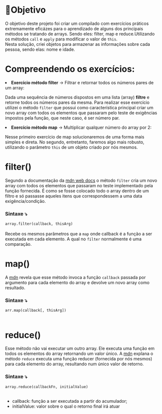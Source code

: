 # 🎱Objetivo
<p>O objetivo deste projeto foi criar um compilado com exercícios práticos extremamente eficázes para o aprendizado de alguns dos principais métodos se tratando de arrays. Sendo eles: filter, map e reduce.Utilizando os métodos <code>call</code> e <code>apply</code> para modificar o valor de <code>this</code>.<br>
Nesta solução, criei objetos para armazenar as informações sobre cada pessoa, sendo elas: nome e idade. </p>
<h1>Compreendendo os exercícios:</h1>
<b><li>Exercício método filter</b> -> Filtrar e retornar todos os números pares de um array:</li>
<p>Dada uma sequência de números dispostos em uma lista (array) <b>filtre</b> e retorne todos os números pares da mesma. Para realizar esse exercício utilizei o método <code>filter</code> que possui como característica principal criar um novo array com todos os elementos que passaram pelo teste de exigências impostos pela função, que neste caso, é ser número par.</p>
<b><li>Exercício método map</b> -> Multiplicar qualquer número do array por 2:</li></b>
<p>Nesse primeiro exercício de map solucionaremos de uma forma mais simples e direta. No segundo, entretanto, faremos algo mais robusto, utilizando o parâmetro <code>this</code> de um objeto criado por nós mesmos. </p>
<h1>filter()</h1>
<p>Segundo a documentação da <a href="https://developer.mozilla.org/pt-BR/docs/Web/JavaScript/Reference/Global_Objects/Array/filter">mdn web docs</a> o método <code>filter</code> cria um novo array com todos os elementos que passaram no teste implementado pela função fornecida. É como se fosse colocado todo o array dentro de um filtro e só passasse aqueles itens que correspondessem a uma data exigência/condição. 
<h3> Sintaxe ⤵️</h3>
<p><code>array.filter(callback, thisArg)</code><br></br>
Recebe os mesmos parâmetros que a <code>map</code> onde callback é a função a ser executada em cada elemento. A qual no <code>filter</code> normalmente é uma comparação.  
<h1>map()</h1>
<p>A <a href="https://developer.mozilla.org/pt-BR/docs/Web/JavaScript/Reference/Global_Objects/Array/map">mdn</a> revela que esse método invoca a função <code>callback</code> passada por argumento para cada elemento do array e devolve um novo array como resultado.</p>
<h3>Sintaxe ⤵️</h3>
<code>arr.map(callback[, thisArg])</code><br></br>
<h1>reduce()</h1>
<p>Esse método não vai executar um outro array. Ele executa uma função em todos os elementos do array retornando um valor único. A <a href="https://developer.mozilla.org/pt-BR/docs/Web/JavaScript/Reference/Global_Objects/Array/reduce">mdn</a> explana o método <code>reduce</code> executa uma função reducer (fornecida por nós mesmos) para cada elemento do array, resultando num único valor de retorno.</p>
<h3>Sintaxe ⤵️</h3>
<code>array.reduce(callbackFn, initialValue)</code><br></br>
<ul>
<li>callback: função a ser executada a partir do acumulador;</li>
<li>initialValue: valor sobre o qual o retorno final irá atuar</li>
</ul>

